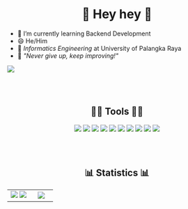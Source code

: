 <h1 align="center">
  <b>👋 Hey hey 👋</b>
</h1>

- 🌱 I’m currently learning Backend Development
- 😄 He/Him
- 🏫 *Informatics Engineering* at University of Palangka Raya
- 💫 *"Never give up, keep improving!"*
<a href="https://www.instagram.com/_jrdrwan/">
  <img src="https://img.shields.io/badge/instagram-E4405F?style=for-the-badge&logo=instagram&logoColor=white" />
</a>

<br><br>

<h2 align="center">👨‍💻 Tools 👨‍💻</h2>
<p align="center">
  <img src="https://img.shields.io/badge/github-181717?style=for-the-badge&logo=github" />
  <img src="https://img.shields.io/badge/git-F05032?style=for-the-badge&logo=git&logoColor=white" />
  <img src="https://img.shields.io/badge/yarn-2C8EBB?style=for-the-badge&logo=Yarn&logoColor=white" />
  <img src="https://img.shields.io/badge/vscode-007ACC?style=for-the-badge&logo=VisualStudioCode" />
  <img src="https://img.shields.io/badge/ubuntu-E95420?style=for-the-badge&logo=ubuntu&logoColor=white" />
  <img src="https://img.shields.io/badge/stack%20overflow-F58025?style=for-the-badge&logo=stackoverflow&logoColor=white" />
  <img src="https://img.shields.io/badge/node.js-339933?style=for-the-badge&logo=Node.js&logoColor=white" />
  <img src="https://img.shields.io/badge/typescript-3178C6?style=for-the-badge&logo=typescript&logoColor=white" />
  <img src="https://img.shields.io/badge/mongodb-47A248?style=for-the-badge&logo=mongodb&logoColor=white" />
  <img src="https://img.shields.io/badge/heroku-430098?style=for-the-badge&logo=heroku&logoColor=white" />
</p>
<br><br>

<h2 align="center">📊 Statistics 📊</h2>

<table border="0" align="center">
  <tr border="0">
    <td width="50%" align="center">
      <img src="https://github-readme-stats.vercel.app/api?username=jrdrwn&show_icons=true&theme=blueberry&hide_border=true&show_icons=true" />
      <img src="https://github-readme-streak-stats.herokuapp.com/?user=jrdrwn&theme=blueberry&hide_border=true" />
    </td>
    <td width="50%" align="center">
      <img src="https://github-readme-stats.vercel.app/api/top-langs/?username=jrdrwn&langs_count=6&theme=blueberry&hide_border=true" /></a>
    </td>
  </tr>
</table>

